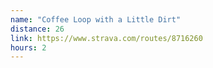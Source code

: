 ```yaml
---
name: "Coffee Loop with a Little Dirt"
distance: 26
link: https://www.strava.com/routes/8716260
hours: 2
---
```

